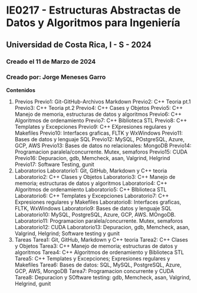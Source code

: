 # IE0217 - Estructuras Abstractas de Datos y Algoritmos para Ingeniería
## Universidad de Costa Rica, I - S - 2024
### Creado el 11 de Marzo de 2024
### Creado por: Jorge Meneses Garro

**Contenidos**
1. Previos
	Previo1: Git-GitHub-Archivos Markdown
	Previo2: C++ Teoria pt.1
	Previo3: C++ Teoria pt.2
	Previo4: C++ Cases y Objetos
	Previo5: C++ Manejo de memoria, estructuras de datos y algoritmos
	Previo6: C++ Algoritmos de ordenamiento
	Previo7: C++ Biblioteca STL
	Previo8: C++ Templates y Excepciones
	Previo9: C++ EXpresiones regulares y Makefiles
	Previo10: Interfaces graficas, FLTK y WxWindows
	Previo11: Bases de datos y lenguaje SQL 
	Previo12: MySQL, POstgreSQL, Azure, GCP, AWS
	Previo13: Bases de datos no relacionales: MongoDB
	Previo14: Programacion paralela/concurrente. Mutex, semaforos
	Previo15: CUDA
	Previo16: Depuracion, gdb, Memcheck, asan, Valgrind, Helgrind
	Previo17: Software Testing, gunit
2. Laboratorios
	Laboratorio1: Git, GitHub, Markdown y C++ teoria
	Laboratorio2: C++ Clases y Objetos
	Laboratorio3: C++ Manejo de memoria; estructuras de datos y algoritmos
	Laboratorio4: C++ Algoritmos de ordenamiento
	Laboratorio5: C++ BIblioteca STL
	Laboratorio6: C++ Templates y Excepciones
	Laboratorio7: C++ Expresiones regulares y Makefiles
	Laboratorio8: Interfaces graficas, FLTK, WxWindows
	Laboratorio9: Bases de datos y lenguaje SQL
	Laboratorio10: MySQL, PostgreSQL, Azure, GCP, AWS. MOngoDB.
	Laboratorio11: Programacion paralela/concurrente. Mutex, semaforos
	Laboratorio12: CUDA
	Laboratorio13: Depuracion, gdb, Memcheck, asan, Valgrind, Helgrind; Software testing y gunit
3. Tareas
	Tarea1: Git, GitHub, Markdown y C++ teoria
	Tarea2: C++ Clases y Objetos
	Tarea3: C++ Manejo de memoria; estructuras de datos y algoritmos
	Tarea4: C++ Algoritmos de ordenamiento y Biblioteca STL
	Tarea5: C++ Templates y Excepciones; Expresiones regulares y Makefiles
	Tarea6: Bases de datos: SQL, MySQL, PostgreSQL, Azure, GCP, AWS, MongoDB
	Tarea7: Programacion concurrente y CUDA
	Tarea8: Depuracion y SOftware testing: gdb, Memcheck, asan, Valgrind, Helgrind, gunit
